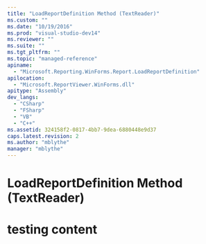 ```yaml
---
title: "LoadReportDefinition Method (TextReader)"
ms.custom: ""
ms.date: "10/19/2016"
ms.prod: "visual-studio-dev14"
ms.reviewer: ""
ms.suite: ""
ms.tgt_pltfrm: ""
ms.topic: "managed-reference"
apiname: 
  - "Microsoft.Reporting.WinForms.Report.LoadReportDefinition"
apilocation: 
  - "Microsoft.ReportViewer.WinForms.dll"
apitype: "Assembly"
dev_langs: 
  - "CSharp"
  - "FSharp"
  - "VB"
  - "C++"
ms.assetid: 324158f2-0817-4bb7-9dea-6880448e9d37
caps.latest.revision: 2
ms.author: "mblythe"
manager: "mblythe"
---
```

# LoadReportDefinition Method (TextReader)
# testing content